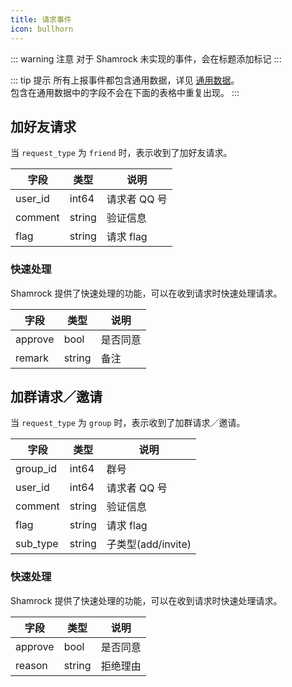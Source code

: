 ```yaml
---
title: 请求事件
icon: bullhorn
---
```


::: warning 注意
对于 Shamrock 未实现的事件，会在标题添加标记 <Badge text="未实现" type="danger" vertical="baseline" />
:::

::: tip 提示
所有上报事件都包含通用数据，详见 [通用数据](../general-data.md)。  
包含在通用数据中的字段不会在下面的表格中重复出现。
:::

## 加好友请求

当 `request_type` 为 `friend` 时，表示收到了加好友请求。

| 字段    | 类型   | 说明         |
| ------- | ------ | ------------ |
| user_id | int64  | 请求者 QQ 号 |
| comment | string | 验证信息     |
| flag    | string | 请求 flag    |

### 快速处理

Shamrock 提供了快速处理的功能，可以在收到请求时快速处理请求。

| 字段    | 类型   | 说明     |
| ------- | ------ | -------- |
| approve | bool   | 是否同意 |
| remark  | string | 备注     |

## 加群请求／邀请

当 `request_type` 为 `group` 时，表示收到了加群请求／邀请。

| 字段     | 类型   | 说明               |
| -------- | ------ | ------------------ |
| group_id | int64  | 群号               |
| user_id  | int64  | 请求者 QQ 号       |
| comment  | string | 验证信息           |
| flag     | string | 请求 flag          |
| sub_type | string | 子类型(add/invite) |

### 快速处理

Shamrock 提供了快速处理的功能，可以在收到请求时快速处理请求。

| 字段    | 类型   | 说明     |
| ------- | ------ | -------- |
| approve | bool   | 是否同意 |
| reason  | string | 拒绝理由 |
